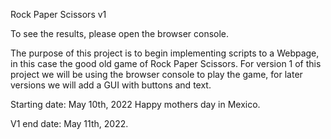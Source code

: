Rock Paper Scissors v1

To see the results, please open the browser console.

The purpose of this project is to begin implementing scripts to a Webpage, in this case
the good old game of Rock Paper Scissors. For version 1 of this project we will be using
the browser console to play the game, for later versions we will add a GUI with buttons
and text.

Starting date: May 10th, 2022
Happy mothers day in Mexico.

V1 end date: May 11th, 2022.

